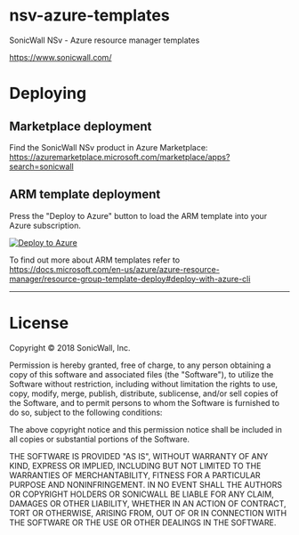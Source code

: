 # nsv-azure-templates

SonicWall NSv - Azure resource manager templates

https://www.sonicwall.com/


Deploying
=========

Marketplace deployment
--------------------------

Find the SonicWall NSv product in Azure Marketplace: https://azuremarketplace.microsoft.com/marketplace/apps?search=sonicwall

ARM template deployment
-----------------------

Press the "Deploy to Azure" button to load the ARM template into your Azure subscription. 

[![Deploy to Azure](https://aka.ms/deploytoazurebutton)](https://portal.azure.com/#create/Microsoft.Template/uri/https%3A%2F%2Fraw.githubusercontent.com%2Fsonicwall%2Fsonicwall-nsv-azure-templates%2Fmaster%2FmainTemplate.json)

To find out more about ARM templates refer to https://docs.microsoft.com/en-us/azure/azure-resource-manager/resource-group-template-deploy#deploy-with-azure-cli

***


# License

Copyright © 2018 SonicWall, Inc.

Permission is hereby granted, free of charge, to any person obtaining a copy
of this software and associated files (the "Software"), to utilize the Software
without restriction, including without limitation the rights to use, copy, 
modify, merge, publish, distribute, sublicense, and/or sell copies of the 
Software, and to permit persons to whom the Software is furnished to do so,
subject to the following conditions:

The above copyright notice and this permission notice shall be included
in all copies or substantial portions of the Software.

THE SOFTWARE IS PROVIDED "AS IS", WITHOUT WARRANTY OF ANY KIND, EXPRESS OR
IMPLIED, INCLUDING BUT NOT LIMITED TO THE WARRANTIES OF MERCHANTABILITY,
FITNESS FOR A PARTICULAR PURPOSE AND NONINFRINGEMENT.  IN NO EVENT SHALL
THE AUTHORS OR COPYRIGHT HOLDERS OR SONICWALL BE LIABLE FOR ANY CLAIM,
DAMAGES OR OTHER LIABILITY, WHETHER IN AN ACTION OF CONTRACT, TORT OR
OTHERWISE, ARISING FROM, OUT OF OR IN CONNECTION WITH THE SOFTWARE OR
THE USE OR OTHER DEALINGS IN THE SOFTWARE.
